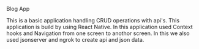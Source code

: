 Blog App

This is a basic application handling CRUD operations with api's.
This application is build by using React Native.
In this application used Context hooks and Navigation from one screen to anothor screen.
In this we also used jsonserver and ngrok to create api and json data.
